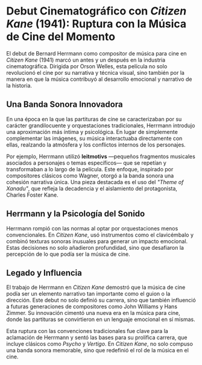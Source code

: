 # Debut Cinematográfico con *Citizen Kane* (1941): Ruptura con la Música de Cine del Momento

El debut de Bernard Herrmann como compositor de música para cine en *Citizen Kane* (1941) marcó un antes y un después en la industria cinematográfica. Dirigida por Orson Welles, esta película no solo revolucionó el cine por su narrativa y técnica visual, sino también por la manera en que la música contribuyó al desarrollo emocional y narrativo de la historia.

## Una Banda Sonora Innovadora
En una época en la que las partituras de cine se caracterizaban por su carácter grandilocuente y orquestaciones tradicionales, Herrmann introdujo una aproximación más íntima y psicológica. En lugar de simplemente complementar las imágenes, su música interactuaba directamente con ellas, realzando la atmósfera y los conflictos internos de los personajes.

Por ejemplo, Herrmann utilizó **leitmotivs** —pequeños fragmentos musicales asociados a personajes o temas específicos— que se repetían y transformaban a lo largo de la película. Este enfoque, inspirado por compositores clásicos como Wagner, otorgó a la banda sonora una cohesión narrativa única. Una pieza destacada es el uso del *"Theme of Xanadu"*, que refleja la decadencia y el aislamiento del protagonista, Charles Foster Kane.

## Herrmann y la Psicología del Sonido
Herrmann rompió con las normas al optar por orquestaciones menos convencionales. En *Citizen Kane*, usó instrumentos como el clavicémbalo y combinó texturas sonoras inusuales para generar un impacto emocional. Estas decisiones no solo añadieron profundidad, sino que desafiaron la percepción de lo que podía ser la música de cine.

## Legado y Influencia
El trabajo de Herrmann en *Citizen Kane* demostró que la música de cine podía ser un elemento narrativo tan importante como el guion o la dirección. Este debut no solo definió su carrera, sino que también influenció a futuras generaciones de compositores como John Williams y Hans Zimmer. Su innovación cimentó una nueva era en la música para cine, donde las partituras se convirtieron en un lenguaje emocional en sí mismas.

Esta ruptura con las convenciones tradicionales fue clave para la aclamación de Herrmann y sentó las bases para su prolífica carrera, que incluye clásicos como *Psycho* y *Vertigo*. En *Citizen Kane*, no solo compuso una banda sonora memorable, sino que redefinió el rol de la música en el cine.
